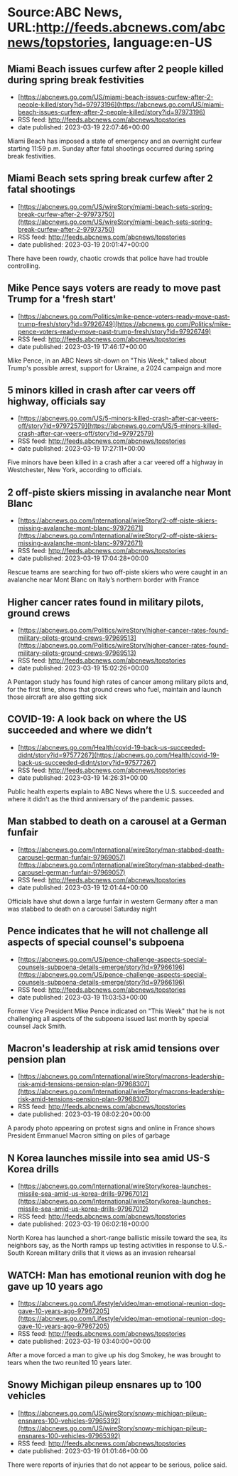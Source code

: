 # Source:ABC News, URL:http://feeds.abcnews.com/abcnews/topstories, language:en-US

## Miami Beach issues curfew after 2 people killed during spring break festivities
 - [https://abcnews.go.com/US/miami-beach-issues-curfew-after-2-people-killed/story?id=97973196](https://abcnews.go.com/US/miami-beach-issues-curfew-after-2-people-killed/story?id=97973196)
 - RSS feed: http://feeds.abcnews.com/abcnews/topstories
 - date published: 2023-03-19 22:07:46+00:00

Miami Beach has imposed a state of emergency and an overnight curfew starting 11:59 p.m. Sunday after fatal shootings occurred during spring break festivities.

## Miami Beach sets spring break curfew after 2 fatal shootings
 - [https://abcnews.go.com/US/wireStory/miami-beach-sets-spring-break-curfew-after-2-97973750](https://abcnews.go.com/US/wireStory/miami-beach-sets-spring-break-curfew-after-2-97973750)
 - RSS feed: http://feeds.abcnews.com/abcnews/topstories
 - date published: 2023-03-19 20:01:47+00:00

There have been rowdy, chaotic crowds that police have had trouble controlling.

## Mike Pence says voters are ready to move past Trump for a 'fresh start'
 - [https://abcnews.go.com/Politics/mike-pence-voters-ready-move-past-trump-fresh/story?id=97926749](https://abcnews.go.com/Politics/mike-pence-voters-ready-move-past-trump-fresh/story?id=97926749)
 - RSS feed: http://feeds.abcnews.com/abcnews/topstories
 - date published: 2023-03-19 17:46:17+00:00

Mike Pence, in an ABC News sit-down on "This Week," talked about Trump's possible arrest, support for Ukraine, a 2024 campaign and more

## 5 minors killed in crash after car veers off highway, officials say
 - [https://abcnews.go.com/US/5-minors-killed-crash-after-car-veers-off/story?id=97972579](https://abcnews.go.com/US/5-minors-killed-crash-after-car-veers-off/story?id=97972579)
 - RSS feed: http://feeds.abcnews.com/abcnews/topstories
 - date published: 2023-03-19 17:27:11+00:00

Five minors have been killed in a crash after a car veered off a highway in Westchester, New York, according to officials.

## 2 off-piste skiers missing in avalanche near Mont Blanc
 - [https://abcnews.go.com/International/wireStory/2-off-piste-skiers-missing-avalanche-mont-blanc-97972671](https://abcnews.go.com/International/wireStory/2-off-piste-skiers-missing-avalanche-mont-blanc-97972671)
 - RSS feed: http://feeds.abcnews.com/abcnews/topstories
 - date published: 2023-03-19 17:04:28+00:00

Rescue teams are searching for two off-piste skiers who were caught in an avalanche near Mont Blanc on Italy&rsquo;s northern border with France

## Higher cancer rates found in military pilots, ground crews
 - [https://abcnews.go.com/Politics/wireStory/higher-cancer-rates-found-military-pilots-ground-crews-97969513](https://abcnews.go.com/Politics/wireStory/higher-cancer-rates-found-military-pilots-ground-crews-97969513)
 - RSS feed: http://feeds.abcnews.com/abcnews/topstories
 - date published: 2023-03-19 15:02:26+00:00

A Pentagon study has found high rates of cancer among military pilots and, for the first time, shows that ground crews who fuel, maintain and launch those aircraft are also getting sick

## COVID-19: A look back on where the US succeeded and where we didn’t
 - [https://abcnews.go.com/Health/covid-19-back-us-succeeded-didnt/story?id=97577267](https://abcnews.go.com/Health/covid-19-back-us-succeeded-didnt/story?id=97577267)
 - RSS feed: http://feeds.abcnews.com/abcnews/topstories
 - date published: 2023-03-19 14:26:31+00:00

Public health experts explain to ABC News where the U.S. succeeded and where it didn't as the third anniversary of the pandemic passes.

## Man stabbed to death on a carousel at a German funfair
 - [https://abcnews.go.com/International/wireStory/man-stabbed-death-carousel-german-funfair-97969057](https://abcnews.go.com/International/wireStory/man-stabbed-death-carousel-german-funfair-97969057)
 - RSS feed: http://feeds.abcnews.com/abcnews/topstories
 - date published: 2023-03-19 12:01:44+00:00

Officials have shut down a large funfair in western Germany after a man was stabbed to death on a carousel Saturday night

## Pence indicates that he will not challenge all aspects of special counsel's subpoena
 - [https://abcnews.go.com/US/pence-challenge-aspects-special-counsels-subpoena-details-emerge/story?id=97966196](https://abcnews.go.com/US/pence-challenge-aspects-special-counsels-subpoena-details-emerge/story?id=97966196)
 - RSS feed: http://feeds.abcnews.com/abcnews/topstories
 - date published: 2023-03-19 11:03:53+00:00

Former Vice President Mike Pence indicated on "This Week" that he is not challenging all aspects of the subpoena issued last month by special counsel Jack Smith.

## Macron's leadership at risk amid tensions over pension plan
 - [https://abcnews.go.com/International/wireStory/macrons-leadership-risk-amid-tensions-pension-plan-97968307](https://abcnews.go.com/International/wireStory/macrons-leadership-risk-amid-tensions-pension-plan-97968307)
 - RSS feed: http://feeds.abcnews.com/abcnews/topstories
 - date published: 2023-03-19 08:02:20+00:00

A parody photo appearing on protest signs and online in France shows President Emmanuel Macron sitting on piles of garbage

## N Korea launches missile into sea amid US-S Korea drills
 - [https://abcnews.go.com/International/wireStory/korea-launches-missile-sea-amid-us-korea-drills-97967012](https://abcnews.go.com/International/wireStory/korea-launches-missile-sea-amid-us-korea-drills-97967012)
 - RSS feed: http://feeds.abcnews.com/abcnews/topstories
 - date published: 2023-03-19 06:02:18+00:00

North Korea has launched a short-range ballistic missile toward the sea, its neighbors say, as the North ramps up testing activities in response to U.S.-South Korean military drills that it views as an invasion rehearsal

## WATCH:  Man has emotional reunion with dog he gave up 10 years ago
 - [https://abcnews.go.com/Lifestyle/video/man-emotional-reunion-dog-gave-10-years-ago-97967205](https://abcnews.go.com/Lifestyle/video/man-emotional-reunion-dog-gave-10-years-ago-97967205)
 - RSS feed: http://feeds.abcnews.com/abcnews/topstories
 - date published: 2023-03-19 03:40:00+00:00

After a move forced a man to give up his dog Smokey, he was brought to tears when the two reunited 10 years later.

## Snowy Michigan pileup ensnares up to 100 vehicles
 - [https://abcnews.go.com/US/wireStory/snowy-michigan-pileup-ensnares-100-vehicles-97965392](https://abcnews.go.com/US/wireStory/snowy-michigan-pileup-ensnares-100-vehicles-97965392)
 - RSS feed: http://feeds.abcnews.com/abcnews/topstories
 - date published: 2023-03-19 01:01:46+00:00

There were reports of injuries that do not appear to be serious, police said.

